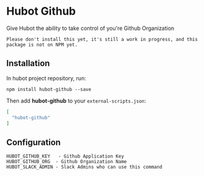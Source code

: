 # Hubot Github

Give Hubot the ability to take control of you're Github Organization

`Please don't install this yet, it's still a work in progress, and this package is not on NPM yet.`



## Installation

In hubot project repository, run:

`npm install hubot-github --save`

Then add **hubot-github** to your `external-scripts.json`:

```json
[
  "hubot-github"
]
```


## Configuration

```
HUBOT_GITHUB_KEY   - Github Application Key
HUBOT_GITHUB_ORG  - Github Organization Name
HUBOT_SLACK_ADMIN - Slack Admins who can use this command
```

